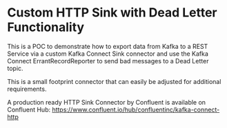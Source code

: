 # Custom HTTP Sink with Dead Letter Functionality 

This is a POC to demonstrate how to export data from Kafka to a REST Service via a custom Kafka Connect Sink connector and use the Kafka Connect ErrantRecordReporter to send bad messages to a Dead Letter topic. 

This is a small footprint connector that can easily be adjusted for additional requirements. 

A production ready HTTP Sink Connector by Confluent is available on Confluent Hub: https://www.confluent.io/hub/confluentinc/kafka-connect-http


